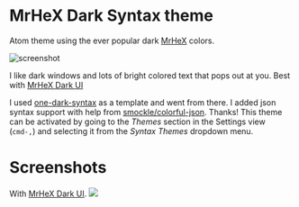 # MrHeX Dark Syntax theme

Atom theme using the ever popular dark [MrHeX]() colors.

<img alt="screenshot" src="" srcset=" 2x">

I like dark windows and lots of bright colored text that pops out at you.
Best with [MrHeX Dark UI](https://github.com/xMrHeX/mrhex-dark-ui)

I used [one-dark-syntax](https://github.com/atom/one-dark-syntax) as a template and went from there.
I added json syntax support with help from [smockle/colorful-json](https://github.com/smockle/colorful-json). Thanks!
This theme can be activated by going to the _Themes_ section
in the Settings view (`cmd-,`) and selecting it from the
_Syntax Themes_ dropdown menu.

# Screenshots

With [MrHeX Dark UI](https://github.com/xMrHeX/mrhex-dark-ui).
![](http://i.imgur.com/uFmhMUQ.png)
